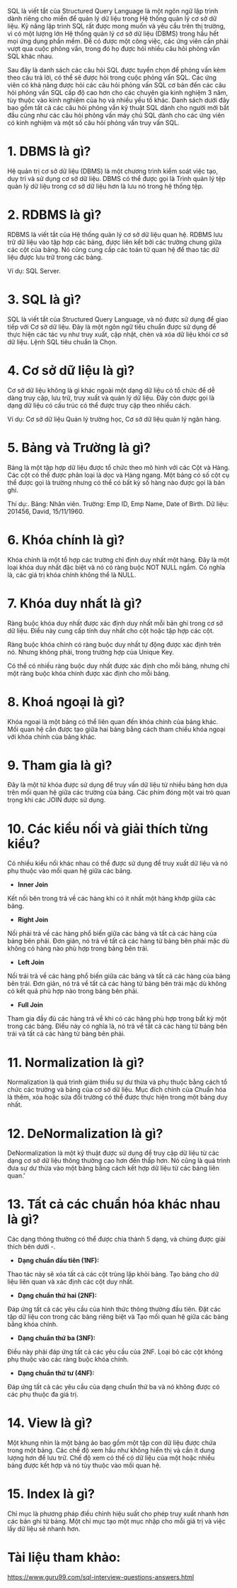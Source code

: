 SQL là viết tắt của Structured Query Language là một ngôn ngữ lập trình dành riêng cho miền để quản lý dữ liệu trong Hệ thống quản lý cơ sở dữ liệu. Kỹ năng lập trình SQL rất được mong muốn và yêu cầu trên thị trường, vì có một lượng lớn Hệ thống quản lý cơ sở dữ liệu (DBMS) trong hầu hết mọi ứng dụng phần mềm. Để có được một công việc, các ứng viên cần phải vượt qua cuộc phỏng vấn, trong đó họ được hỏi nhiều câu hỏi phỏng vấn SQL khác nhau.

Sau đây là danh sách các câu hỏi SQL được tuyển chọn để phỏng vấn kèm theo câu trả lời, có thể sẽ được hỏi trong cuộc phỏng vấn SQL. Các ứng viên có khả năng được hỏi các câu hỏi phỏng vấn SQL cơ bản đến các câu hỏi phỏng vấn SQL cấp độ cao hơn cho các chuyên gia kinh nghiệm 3 năm, tùy thuộc vào kinh nghiệm của họ và nhiều yếu tố khác. Danh sách dưới đây bao gồm tất cả các câu hỏi phỏng vấn kỹ thuật SQL dành cho người mới bắt đầu cũng như các câu hỏi phỏng vấn máy chủ SQL dành cho các ứng viên có kinh nghiệm và một số câu hỏi phỏng vấn truy vấn SQL.

# 1. DBMS là gì?
Hệ quản trị cơ sở dữ liệu (DBMS) là một chương trình kiểm soát việc tạo, duy trì và sử dụng cơ sở dữ liệu. DBMS có thể được gọi là Trình quản lý tệp quản lý dữ liệu trong cơ sở dữ liệu hơn là lưu nó trong hệ thống tệp.

# 2. RDBMS là gì?
RDBMS là viết tắt của Hệ thống quản lý cơ sở dữ liệu quan hệ. RDBMS lưu trữ dữ liệu vào tập hợp các bảng, được liên kết bởi các trường chung giữa các cột của bảng. Nó cũng cung cấp các toán tử quan hệ để thao tác dữ liệu được lưu trữ trong các bảng.

Ví dụ: SQL Server.

# 3. SQL là gì?
SQL là viết tắt của Structured Query Language, và nó được sử dụng để giao tiếp với Cơ sở dữ liệu. Đây là một ngôn ngữ tiêu chuẩn được sử dụng để thực hiện các tác vụ như truy xuất, cập nhật, chèn và xóa dữ liệu khỏi cơ sở dữ liệu.
Lệnh SQL tiêu chuẩn là Chọn.

# 4. Cơ sở dữ liệu là gì?
Cơ sở dữ liệu không là gì khác ngoài một dạng dữ liệu có tổ chức để dễ dàng truy cập, lưu trữ, truy xuất và quản lý dữ liệu. Đây còn được gọi là dạng dữ liệu có cấu trúc có thể được truy cập theo nhiều cách.

Ví dụ: Cơ sở dữ liệu Quản lý trường học, Cơ sở dữ liệu quản lý ngân hàng.

# 5. Bảng và Trường là gì?
Bảng là một tập hợp dữ liệu được tổ chức theo mô hình với các Cột và Hàng. Các cột có thể được phân loại là dọc và Hàng ngang. Một bảng có số cột cụ thể được gọi là trường nhưng có thể có bất kỳ số hàng nào được gọi là bản ghi.

Thí dụ:.
Bảng: Nhân viên.
Trường: Emp ID, Emp Name, Date of Birth.
Dữ liệu: 201456, David, 15/11/1960.

# 6. Khóa chính là gì?
Khóa chính là một tổ hợp các trường chỉ định duy nhất một hàng. Đây là một loại khóa duy nhất đặc biệt và nó có ràng buộc NOT NULL ngầm. Có nghĩa là, các giá trị khóa chính không thể là NULL.

# 7. Khóa duy nhất là gì?
Ràng buộc khóa duy nhất được xác định duy nhất mỗi bản ghi trong cơ sở dữ liệu. Điều này cung cấp tính duy nhất cho cột hoặc tập hợp các cột.

Ràng buộc khóa chính có ràng buộc duy nhất tự động được xác định trên nó. Nhưng không phải, trong trường hợp của Unique Key.

Có thể có nhiều ràng buộc duy nhất được xác định cho mỗi bảng, nhưng chỉ một ràng buộc khóa chính được xác định cho mỗi bảng.

# 8. Khoá ngoại là gì?
Khóa ngoại là một bảng có thể liên quan đến khóa chính của bảng khác. Mối quan hệ cần được tạo giữa hai bảng bằng cách tham chiếu khóa ngoại với khóa chính của bảng khác.

# 9. Tham gia là gì?
Đây là một từ khóa được sử dụng để truy vấn dữ liệu từ nhiều bảng hơn dựa trên mối quan hệ giữa các trường của bảng. Các phím đóng một vai trò quan trọng khi các JOIN được sử dụng.

# 10. Các kiểu nối và giải thích từng kiểu?
Có nhiều kiểu nối khác nhau có thể được sử dụng để truy xuất dữ liệu và nó phụ thuộc vào mối quan hệ giữa các bảng.

* **Inner Join**

Kết nối bên trong trả về các hàng khi có ít nhất một hàng khớp giữa các bảng.

* **Right Join**

Nối phải trả về các hàng phổ biến giữa các bảng và tất cả các hàng của bảng bên phải. Đơn giản, nó trả về tất cả các hàng từ bảng bên phải mặc dù không có hàng nào phù hợp trong bảng bên trái.

* **Left Join**

Nối trái trả về các hàng phổ biến giữa các bảng và tất cả các hàng của bảng bên trái. Đơn giản, nó trả về tất cả các hàng từ bảng bên trái mặc dù không có kết quả phù hợp nào trong bảng bên phải.

* **Full Join**

Tham gia đầy đủ các hàng trả về khi có các hàng phù hợp trong bất kỳ một trong các bảng. Điều này có nghĩa là, nó trả về tất cả các hàng từ bảng bên trái và tất cả các hàng từ bảng bên phải.

# 11. Normalization là gì?
Normalization là quá trình giảm thiểu sự dư thừa và phụ thuộc bằng cách tổ chức các trường và bảng của cơ sở dữ liệu. Mục đích chính của Chuẩn hóa là thêm, xóa hoặc sửa đổi trường có thể được thực hiện trong một bảng duy nhất.

# 12. DeNormalization là gì?
DeNormalization là một kỹ thuật được sử dụng để truy cập dữ liệu từ các dạng cơ sở dữ liệu thông thường cao hơn đến thấp hơn. Nó cũng là quá trình đưa sự dư thừa vào một bảng bằng cách kết hợp dữ liệu từ các bảng liên quan.'

# 13. Tất cả các chuẩn hóa khác nhau là gì?
Các dạng thông thường có thể được chia thành 5 dạng, và chúng được giải thích bên dưới -.

* **Dạng chuẩn đầu tiên (1NF):**

Thao tác này sẽ xóa tất cả các cột trùng lặp khỏi bảng. Tạo bảng cho dữ liệu liên quan và xác định các cột duy nhất.

* **Dạng chuẩn thứ hai (2NF):**

Đáp ứng tất cả các yêu cầu của hình thức thông thường đầu tiên. Đặt các tập dữ liệu con trong các bảng riêng biệt và Tạo mối quan hệ giữa các bảng bằng khóa chính.

* **Dạng chuẩn thứ ba (3NF):**

Điều này phải đáp ứng tất cả các yêu cầu của 2NF. Loại bỏ các cột không phụ thuộc vào các ràng buộc khóa chính.

* **Dạng chuẩn thứ tư (4NF):**

Đáp ứng tất cả các yêu cầu của dạng chuẩn thứ ba và nó không được có các phụ thuộc đa giá trị.

# 14. View là gì?
Một khung nhìn là một bảng ảo bao gồm một tập con dữ liệu được chứa trong một bảng. Các chế độ xem hầu như không hiển thị và cần ít dung lượng hơn để lưu trữ. Chế độ xem có thể có dữ liệu của một hoặc nhiều bảng được kết hợp và nó tùy thuộc vào mối quan hệ.

# 15. Index là gì?
Chỉ mục là phương pháp điều chỉnh hiệu suất cho phép truy xuất nhanh hơn các bản ghi từ bảng. Một chỉ mục tạo một mục nhập cho mỗi giá trị và việc lấy dữ liệu sẽ nhanh hơn.

# Tài liệu tham khảo:

https://www.guru99.com/sql-interview-questions-answers.html